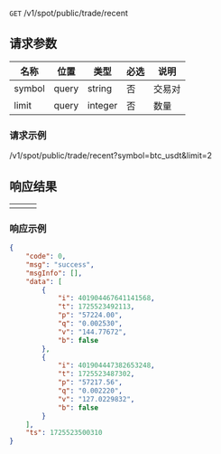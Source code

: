 `GET` /v1/spot/public/trade/recent



## 请求参数

| 名称   | 位置  | 类型    | 必选 | 说明   |
| ------ | ----- | ------- | ---- | ------ |
| symbol | query | string  | 否   | 交易对 |
| limit  | query | integer | 否   | 数量   |

### 请求示例

/v1/spot/public/trade/recent?symbol=btc_usdt&limit=2



## 响应结果

|      |      |      |
| ---- | ---- | ---- |
|      |      |      |

### 响应示例

```json
{
    "code": 0,
    "msg": "success",
    "msgInfo": [],
    "data": [
        {
            "i": 401904467641141568,
            "t": 1725523492113,
            "p": "57224.00",
            "q": "0.002530",
            "v": "144.77672",
            "b": false
        },
        {
            "i": 401904447382653248,
            "t": 1725523487302,
            "p": "57217.56",
            "q": "0.002220",
            "v": "127.0229832",
            "b": false
        }
    ],
    "ts": 1725523500310
}
```

